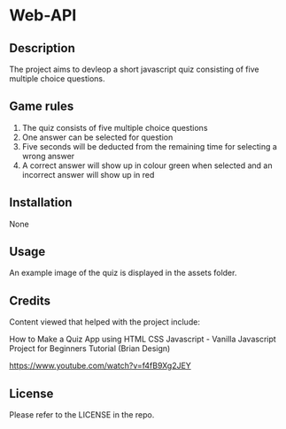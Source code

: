 # Web-API

## Description
The project aims to devleop a short javascript quiz consisting of five multiple choice questions.

## Game rules
1. The quiz consists of five multiple choice questions
2. One answer can be selected for question
3. Five seconds will be deducted from the remaining time for selecting a wrong answer
4. A correct answer will show up in colour green when selected and an incorrect answer will show up in red

## Installation
None

## Usage
An example image of the quiz is displayed in the assets folder.

## Credits
Content viewed that helped with the project include: 

How to Make a Quiz App using HTML CSS Javascript - Vanilla Javascript Project for Beginners Tutorial (Brian Design)

https://www.youtube.com/watch?v=f4fB9Xg2JEY

## License
Please refer to the LICENSE in the repo.
